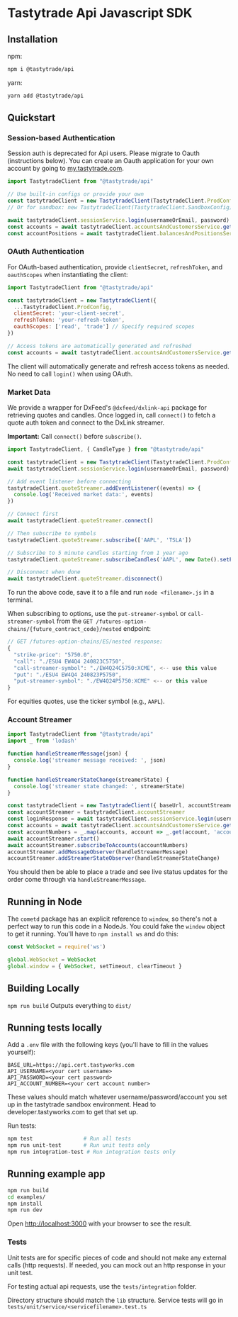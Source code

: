 # Tastytrade Api Javascript SDK

## Installation
npm:
```bash
npm i @tastytrade/api
```

yarn:
```bash
yarn add @tastytrade/api
```

## Quickstart

### Session-based Authentication
Session auth is deprecated for Api users. Please migrate to Oauth (instructions below). You can create an Oauth application for your own account by going to [my.tastytrade.com](https://my.tastytrade.com/app.html#/manage/api-access/open-api/).

```js
import TastytradeClient from "@tastytrade/api"

// Use built-in configs or provide your own
const tastytradeClient = new TastytradeClient(TastytradeClient.ProdConfig)
// Or for sandbox: new TastytradeClient(TastytradeClient.SandboxConfig)

await tastytradeClient.sessionService.login(usernameOrEmail, password)
const accounts = await tastytradeClient.accountsAndCustomersService.getCustomerAccounts()
const accountPositions = await tastytradeClient.balancesAndPositionsService.getPositionsList(accounts[0].account['account-number'])
```

### OAuth Authentication
For OAuth-based authentication, provide `clientSecret`, `refreshToken`, and `oauthScopes` when instantiating the client:

```js
import TastytradeClient from "@tastytrade/api"

const tastytradeClient = new TastytradeClient({
  ...TastytradeClient.ProdConfig,
  clientSecret: 'your-client-secret',
  refreshToken: 'your-refresh-token',
  oauthScopes: ['read', 'trade'] // Specify required scopes
})

// Access tokens are automatically generated and refreshed
const accounts = await tastytradeClient.accountsAndCustomersService.getCustomerAccounts()
```

The client will automatically generate and refresh access tokens as needed. No need to call `login()` when using OAuth.

### Market Data
We provide a wrapper for DxFeed's `@dxfeed/dxlink-api` package for retrieving quotes and candles. Once logged in, call `connect()` to fetch a quote auth token and connect to the DxLink streamer.

**Important:** Call `connect()` before `subscribe()`.

```js
import TastytradeClient, { CandleType } from "@tastytrade/api"

const tastytradeClient = new TastytradeClient(TastytradeClient.ProdConfig)
await tastytradeClient.sessionService.login(usernameOrEmail, password)

// Add event listener before connecting
tastytradeClient.quoteStreamer.addEventListener((events) => {
  console.log('Received market data:', events)
})

// Connect first
await tastytradeClient.quoteStreamer.connect()

// Then subscribe to symbols
tastytradeClient.quoteStreamer.subscribe(['AAPL', 'TSLA'])

// Subscribe to 5 minute candles starting from 1 year ago
tastytradeClient.quoteStreamer.subscribeCandles('AAPL', new Date().setFullYear(new Date().getFullYear() - 1), 5, CandleType.Minute)

// Disconnect when done
await tastytradeClient.quoteStreamer.disconnect()
```

To run the above code, save it to a file and run `node <filename>.js` in a terminal.

When subscribing to options, use the `put-streamer-symbol` or `call-streamer-symbol` from the `GET /futures-option-chains/{future_contract_code}/nested` endpoint:
```js
// GET /futures-option-chains/ES/nested response:
{
  "strike-price": "5750.0",
  "call": "./ESU4 EW4Q4 240823C5750",
  "call-streamer-symbol": "./EW4Q24C5750:XCME", <-- use this value
  "put": "./ESU4 EW4Q4 240823P5750",
  "put-streamer-symbol": "./EW4Q24P5750:XCME" <-- or this value
}
```

For equities quotes, use the ticker symbol (e.g., `AAPL`).

### Account Streamer
```js
import TastytradeClient from "@tastytrade/api"
import _ from 'lodash'

function handleStreamerMessage(json) {
  console.log('streamer message received: ', json)
}

function handleStreamerStateChange(streamerState) {
  console.log('streamer state changed: ', streamerState)
}

const tastytradeClient = new TastytradeClient({ baseUrl, accountStreamerUrl })
const accountStreamer = tastytradeClient.accountStreamer
const loginResponse = await tastytradeClient.sessionService.login(usernameOrEmail, password)
const accounts = await tastytradeClient.accountsAndCustomersService.getCustomerAccounts()
const accountNumbers = _.map(accounts, account => _.get(account, 'account.account-number'))
await accountStreamer.start()
await accountStreamer.subscribeToAccounts(accountNumbers)
accountStreamer.addMessageObserver(handleStreamerMessage)
accountStreamer.addStreamerStateObserver(handleStreamerStateChange)
```

You should then be able to place a trade and see live status updates for the order come through via `handleStreamerMessage`.

## Running in Node
The `cometd` package has an explicit reference to `window`, so there's not a perfect way to run this code in a NodeJs. You could fake the `window` object to get it running. You'll have to `npm install ws` and do this:

```js
const WebSocket = require('ws')

global.WebSocket = WebSocket
global.window = { WebSocket, setTimeout, clearTimeout }
```

## Building Locally
`npm run build`
Outputs everything to `dist/`

## Running tests locally
Add a `.env` file with the following keys (you'll have to fill in the values yourself):

```
BASE_URL=https://api.cert.tastyworks.com
API_USERNAME=<your cert username>
API_PASSWORD=<your cert password>
API_ACCOUNT_NUMBER=<your cert account number>
```

These values should match whatever username/password/account you set up in the tastytrade sandbox environment. Head to developer.tastyworks.com to get that set up.

Run tests:
```bash
npm test                # Run all tests
npm run unit-test       # Run unit tests only
npm run integration-test # Run integration tests only
```

## Running example app
```sh
npm run build
cd examples/
npm install
npm run dev
```

Open [http://localhost:3000](http://localhost:3000) with your browser to see the result.

### Tests
Unit tests are for specific pieces of code and should not make any external calls (http requests). If needed, you can mock out an http response in your unit test.

For testing actual api requests, use the `tests/integration` folder.

Directory structure should match the `lib` structure. Service tests will go in `tests/unit/service/<servicefilename>.test.ts`
